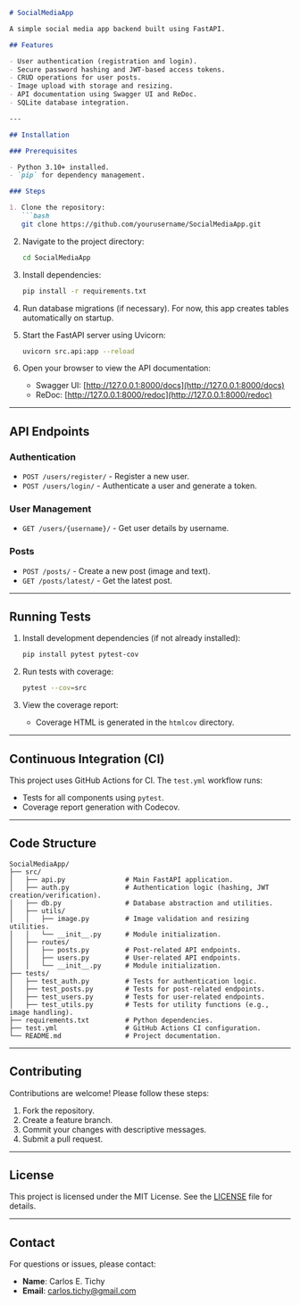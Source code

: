 ```markdown
# SocialMediaApp

A simple social media app backend built using FastAPI.

## Features

- User authentication (registration and login).
- Secure password hashing and JWT-based access tokens.
- CRUD operations for user posts.
- Image upload with storage and resizing.
- API documentation using Swagger UI and ReDoc.
- SQLite database integration.

---

## Installation

### Prerequisites

- Python 3.10+ installed.
- `pip` for dependency management.

### Steps

1. Clone the repository:
   ```bash
   git clone https://github.com/yourusername/SocialMediaApp.git
   ```

2. Navigate to the project directory:
   ```bash
   cd SocialMediaApp
   ```

3. Install dependencies:
   ```bash
   pip install -r requirements.txt
   ```

4. Run database migrations (if necessary). For now, this app creates tables automatically on startup.

5. Start the FastAPI server using Uvicorn:
   ```bash
   uvicorn src.api:app --reload
   ```

6. Open your browser to view the API documentation:
   - Swagger UI: [http://127.0.0.1:8000/docs](http://127.0.0.1:8000/docs)
   - ReDoc: [http://127.0.0.1:8000/redoc](http://127.0.0.1:8000/redoc)

---

## API Endpoints

### Authentication
- `POST /users/register/` - Register a new user.
- `POST /users/login/` - Authenticate a user and generate a token.

### User Management
- `GET /users/{username}/` - Get user details by username.

### Posts
- `POST /posts/` - Create a new post (image and text).
- `GET /posts/latest/` - Get the latest post.

---

## Running Tests

1. Install development dependencies (if not already installed):
   ```bash
   pip install pytest pytest-cov
   ```

2. Run tests with coverage:
   ```bash
   pytest --cov=src
   ```

3. View the coverage report:
   - Coverage HTML is generated in the `htmlcov` directory.

---

## Continuous Integration (CI)

This project uses GitHub Actions for CI. The `test.yml` workflow runs:
- Tests for all components using `pytest`.
- Coverage report generation with Codecov.

---

## Code Structure

```
SocialMediaApp/
├── src/
│   ├── api.py               # Main FastAPI application.
│   ├── auth.py              # Authentication logic (hashing, JWT creation/verification).
│   ├── db.py                # Database abstraction and utilities.
│   ├── utils/
│   │   ├── image.py         # Image validation and resizing utilities.
│   │   └── __init__.py      # Module initialization.
│   ├── routes/
│   │   ├── posts.py         # Post-related API endpoints.
│   │   ├── users.py         # User-related API endpoints.
│   │   └── __init__.py      # Module initialization.
├── tests/
│   ├── test_auth.py         # Tests for authentication logic.
│   ├── test_posts.py        # Tests for post-related endpoints.
│   ├── test_users.py        # Tests for user-related endpoints.
│   ├── test_utils.py        # Tests for utility functions (e.g., image handling).
├── requirements.txt         # Python dependencies.
├── test.yml                 # GitHub Actions CI configuration.
└── README.md                # Project documentation.
```

---

## Contributing

Contributions are welcome! Please follow these steps:
1. Fork the repository.
2. Create a feature branch.
3. Commit your changes with descriptive messages.
4. Submit a pull request.

---

## License

This project is licensed under the MIT License. See the [LICENSE](LICENSE) file for details.

---

## Contact

For questions or issues, please contact:
- **Name**: Carlos E. Tichy
- **Email**: carlos.tichy@gmail.com
```

